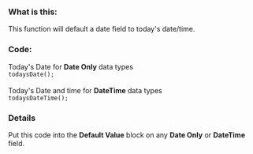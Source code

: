 ### What is this:
This function will default a date field to today's date/time.

### Code:
Today's Date for **Date Only** data types<br>
`todaysDate();`<br><br>
Today's Date and time for **DateTime** data types<br>
`todaysDateTime();`


### Details
Put this code into the **Default Value** block on any **Date Only** or **DateTime** field. 
